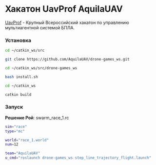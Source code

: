 # Хакатон UavProf AquilaUAV 

[UavProf](https://uavprof.ru/) - Крупный Всероссийский хакатон по управлению мультиагентной системой БПЛА.



### Установка

```bash
cd ~/catkin_ws/src

git clone https://github.com/AquilaUAV/drone-games_ws.git

cd ~/catkin_ws/src/drone-games_ws

bash install.sh

cd ~/catkin_ws

catkin build
```



### Запуск



**Решение Рой**: swarm_race_1.rc

```bash
sim="race"
type="mc"

world="race_1.world"
num=12

team="AquilaUAV"
u_cmd="roslaunch drone-games_ws step_line_trajectory_flight.launch"
```

